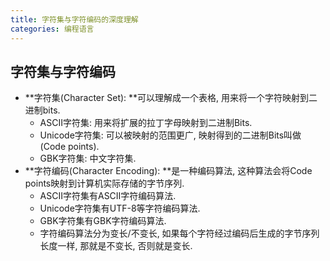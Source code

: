 ```yaml
---
title: 字符集与字符编码的深度理解
categories: 编程语言
---
```




## 字符集与字符编码

* **字符集(Character Set):  **可以理解成一个表格, 用来将一个字符映射到二进制bits.
  * ASCII字符集: 用来将扩展的拉丁字母映射到二进制Bits.
  * Unicode字符集: 可以被映射的范围更广, 映射得到的二进制Bits叫做(Code points).
  * GBK字符集: 中文字符集.
* **字符编码(Character Encoding): **是一种编码算法, 这种算法会将Code points映射到计算机实际存储的字节序列.
  * ASCII字符集有ASCII字符编码算法.
  * Unicode字符集有UTF-8等字符编码算法.
  * GBK字符集有GBK字符编码算法.
  * 字符编码算法分为变长/不变长, 如果每个字符经过编码后生成的字节序列长度一样, 那就是不变长, 否则就是变长.
